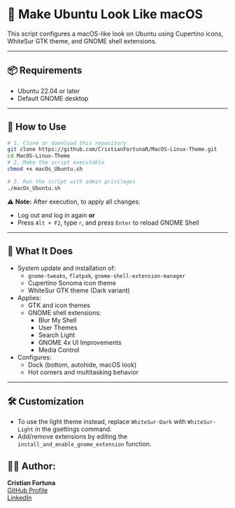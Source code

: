 # 🐧 Make Ubuntu Look Like macOS

This script configures a macOS-like look on Ubuntu using Cupertino icons, WhiteSur GTK theme, and GNOME shell extensions.

---

## 📦 Requirements

- Ubuntu 22.04 or later
- Default GNOME desktop

---

## 🚀 How to Use

```bash
# 1. Clone or download this repository
git clone https://github.com/CristianFortunaR/MacOS-Linux-Theme.git
cd MacOS-Linux-Theme
# 2. Make the script executable
chmod +x macOs_Ubuntu.sh

# 3. Run the script with admin privileges
./macOs_Ubuntu.sh
```

⚠️ **Note:** After execution, to apply all changes:

- Log out and log in again **or**
- Press `Alt + F2`, type `r`, and press `Enter` to reload GNOME Shell

---

## 🎨 What It Does

- System update and installation of:
  - `gnome-tweaks`, `flatpak`, `gnome-shell-extension-manager`
  - Cupertino Sonoma icon theme
  - WhiteSur GTK theme (Dark variant)
- Applies:
  - GTK and icon themes
  - GNOME shell extensions:
    - Blur My Shell
    - User Themes
    - Search Light
    - GNOME 4x UI Improvements
    - Media Control
- Configures:
  - Dock (bottom, autohide, macOS look)
  - Hot corners and multitasking behavior

---

## 🛠 Customization

- To use the light theme instead, replace `WhiteSur-Dark` with `WhiteSur-Light` in the gsettings command.
- Add/remove extensions by editing the `install_and_enable_gnome_extension` function.

## 🧑‍💻 Author:

**Cristian Fortuna**  
[GitHub Profile](https://github.com/cristianfortuna)  
[LinkedIn](https://www.linkedin.com/in/cristianFortunaReis)